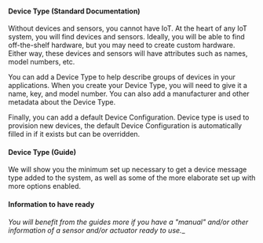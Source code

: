 #### Device Type (Standard Documentation)

Without devices and sensors, you cannot have IoT.  At the heart of any IoT system, you will find devices and sensors.
Ideally, you will be able to find off-the-shelf hardware, but you may need to create custom hardware.  Either way, these 
devices and sensors will have attributes such as names, model numbers, etc.

You can add a Device Type to help describe groups of devices in your applications.  When you create your Device Type, you
will need to give it a name, key, and model number.  You can also add a manufacturer and other metadata about the Device Type.

Finally, you can add a default Device Configuration.  Device type is used
to provision new devices, the default Device Configuration is automatically filled in if it exists but can be overridden. 

#### Device Type (Guide)

We will show you the minimum set up necessary to get a device message type added to the system, as well as some of the more elaborate set up with more options enabled.

#### Information to have ready

_You will benefit from the guides more if you have a "manual" and/or other information of a sensor and/or actuator ready to use.__
